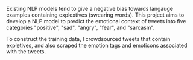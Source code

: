 
Existing NLP models tend to give a negative bias towards langauge examples containing explextives (swearing words). This project aims to develop a NLP model to predict the emotional context of tweets into five categories "positive", "sad", "angry", "fear", and "sarcasm". 

To construct the training data, I crowdsourced tweets that contain expletives, and also scraped the emotion tags and emoticons associated with the tweets. 
